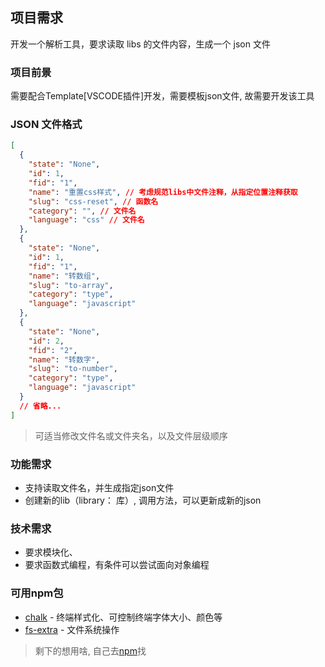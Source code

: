 <!--
 * @Author: your name
 * @Date: 2019-11-27 13:45:01
 * @LastEditTime: 2019-12-03 21:35:33
 * @LastEditors: your name
 * @Description: In User Settings Edit
 * @FilePath: /template-library/README.md
 -->
## 项目需求
开发一个解析工具，要求读取 libs 的文件内容，生成一个 json 文件

### 项目前景
需要配合Template[VSCODE插件]开发，需要模板json文件, 故需要开发该工具

### JSON 文件格式
```json
[
  {
    "state": "None",
    "id": 1,
    "fid": "1",
    "name": "重置css样式", // 考虑规范libs中文件注释，从指定位置注释获取
    "slug": "css-reset", // 函数名
    "category": "", // 文件名
    "language": "css" // 文件名
  },
  {
    "state": "None",
    "id": 1,
    "fid": "1",
    "name": "转数组",
    "slug": "to-array",
    "category": "type",
    "language": "javascript"
  },
  {
    "state": "None",
    "id": 2,
    "fid": "2",
    "name": "转数字",
    "slug": "to-number",
    "category": "type",
    "language": "javascript"
  }
  // 省略...
]
```
> 可适当修改文件名或文件夹名，以及文件层级顺序

### 功能需求
- 支持读取文件名，并生成指定json文件
- 创建新的lib（library： 库）, 调用方法，可以更新成新的json

### 技术需求
- 要求模块化、
- 要求函数式编程，有条件可以尝试面向对象编程

### 可用npm包
- [chalk](https://www.npmjs.com/package/chalk) - 终端样式化、可控制终端字体大小、颜色等
- [fs-extra](https://www.npmjs.com/package/fs-extra) - 文件系统操作

> 剩下的想用啥, 自己去[npm](https://www.npmjs.com/)找



